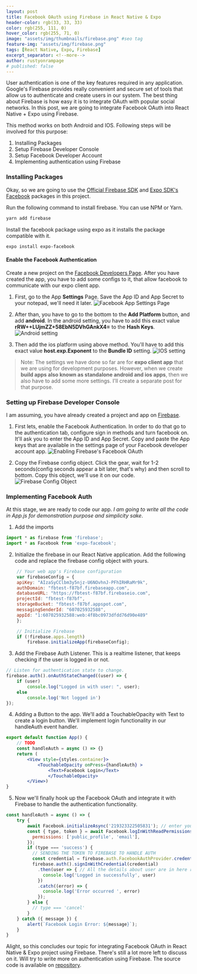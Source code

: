 ```yaml
---
layout: post
title: Facebook OAuth using Firebase in React Native & Expo
header-color: rgb(33, 33, 33)
color: rgb(255, 111, 0)
hover_color: rgb(255, 71, 0)
image: "assets/img/thumbnails/firebase.png" #seo tag
feature-img: "assets/img/firebase.png"
tags: [React Native, Expo, Firebase]
excerpt_separator: <!--more-->
author: rustyonrampage
# published: false
---
```

User authentication is one of the key features required in any application. Google's Firebase provides really convenient and secure set of tools that allow us to authenticate and create users in our system. The best thing about Firebase is how easy it is to integrate OAuth with popular social networks. In this post, we are going to integrate Facebook OAuth into React Native + Expo using Firebase. 
<!--more-->

This method works on both Android and IOS. Following steps will be involved for this purpose:
1. Installing Packages
2. Setup Firebase Developer Console
3. Setup Facebook Developer Account
4. Implementing authentication using Firebase

### Installing Packages
Okay, so we are going to use the [Official Firebase SDK](https://docs.expo.io/versions/latest/guides/using-firebase/) and [Expo SDK's Facebook](https://docs.expo.io/versions/latest/sdk/facebook/) packages in this project.

Run the following command to install firebase. You can use NPM or Yarn.
```bash
yarn add firebase
```
Install the facebook package using expo as it installs the package compatible with it.
```bash
expo install expo-facebook
```

#### Enable the Facebook Authentication
Create a new project on the [Facebook Developers Page](https://developers.facebook.com).
After you have created the app, you have to add some configs to it, that allow facebook to communicate with our expo client app.

1. First, go to the App **Settings** Page. Save the App ID and App Secret to your notepad, we'll need it later.
![Facebook App Settings Page](/assets/img/posts/fb/1.png)

2. After than, you have to go to the bottom to the **Add Platform** button, and add **android**. In the android setting, you have to add this exact value **rRW++LUjmZZ+58EbN5DVhGAnkX4=** to the **Hash Keys**.
![Android setting](/assets/img/posts/fb/2.png)

3. Then add the ios platform using above method. You'll have to add this exact value **host.exp.Exponent** to the **Bundle ID** setting.
![IOS setting](/assets/img/posts/fb/3.png)

> Note: The settings we have done so far are for **expo client app** that we are using for development purposes. However, when we create **build apps also known as standalone android and ios apps**, then we also have to add some more settings. I'll create a separate post for that purpose.

### Setting up Firebase Developer Console
I am assuming, you have already created a project and app on [Firebase](https://firebase.google.com/). 

1. First lets, enable the Facebook Authentication. In order to do that go to the authentication tab, configure sign in methods and turn facebook on. It'll ask you to enter the App ID and App Secret. Copy and paste the App keys that are available in the settings page of your Facebook developer account app.
![Enabling Firebase's Facebook OAuth](/assets/img/posts/fb/4.png)

2. Copy the Firebase config object. Click the gear, wait for 1-2 seconds(config seconds appear a bit later, that's why) and then scroll to bottom. Copy this object, we'll use it on our code.
![Firebase Config Object](/assets/img/posts/fb/5.png)

### Implementing Facebook Auth 
At this stage, we are ready to code our app. *I am going to write all the code in App.js for demonstration purpose and simplicity sake*. 

1. Add the imports
```javascript
import * as firebase from 'firebase';
import * as Facebook from 'expo-facebook';
```

2. Initialize the firebase in our React Native application. Add the following code and replace the firebase config object with yours.
```javascript
    // Your web app's Firebase configuration
    var firebaseConfig = {
    apiKey: "AIzaSyCClbm3y5njz-U6NOvhnJ-PFhIRHRaMr9k",
    authDomain: "fbtest-f87bf.firebaseapp.com",
    databaseURL: "https://fbtest-f87bf.firebaseio.com",
    projectId: "fbtest-f87bf",
    storageBucket: "fbtest-f87bf.appspot.com",
    messagingSenderId: "607025932588",
    appId: "1:607025932588:web:4f8bc0973dfdd76d90e489"
    };

    // Initialize Firebase
    if (!firebase.apps.length)
        firebase.initializeApp(firebaseConfig);
```

3. Add the Firebase Auth Listener. This is a realtime listener, that keeps checking if the user is logged in or not. 
```jsx
// Listen for authentication state to change.
firebase.auth().onAuthStateChanged((user) => {
    if (user) 
        console.log("Logged in with user: ", user);
    else 
        console.log('Not logged in')
});
```

4. Adding a Button to the app. We'll add a TouchableOpacity with Text to create a login button. We'll implement login functionality in our handleAuth event handler.
```jsx
export default function App() {
    // TODO
    const handleAuth = async () => {}
    return (
        <View style={styles.container}>
            <TouchableOpacity onPress={handleAuth} >
                <Text>Facebook Login</Text>
                </TouchableOpacity>
        </View>)
}
```

5. Now we'll finally hook up the Facebook OAuth and integrate it with Firebase to handle the authentication functionality.
```jsx
const handleAuth = async () => {
    try {
        await Facebook.initializeAsync('219323322505831'); // enter your Facebook App Id 
        const { type, token } = await Facebook.logInWithReadPermissionsAsync({
          permissions: ['public_profile', 'email'],
        });
        if (type === 'success') {
          // SENDING THE TOKEN TO FIREBASE TO HANDLE AUTH
          const credential = firebase.auth.FacebookAuthProvider.credential(token);
          firebase.auth().signInWithCredential(credential)
            .then(user => { // All the details about user are in here returned from firebase
              console.log('Logged in successfully', user)
            })
            .catch((error) => {
              console.log('Error occurred ', error)
            });
        } else {
          // type === 'cancel'
        }
    } catch ({ message }) {
        alert(`Facebook Login Error: ${message}`);
    }
}
```

Alight, so this concludes our topic for integrating Facebook OAuth in React Native & Expo project using Firebase. There's still a lot more left to discuss on it. Will try to write more on authentication using Firebase. The source code is available on [repository](https://github.com/rustyonrampage/reactdevstation-fb).